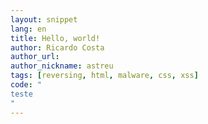 ```yaml
---
layout: snippet
lang: en
title: Hello, world!
author: Ricardo Costa
author_url:
author_nickname: astreu
tags: [reversing, html, malware, css, xss]
code: "
teste
"
---
```


